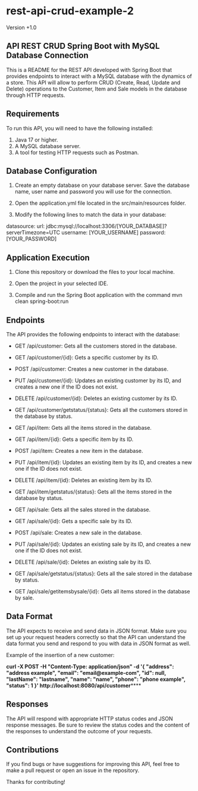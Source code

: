 # rest-api-crud-example-2
Version +1.0 

## API REST CRUD Spring Boot with MySQL Database Connection ## 

This is a README for the REST API developed with Spring Boot that provides endpoints to interact with a MySQL database with the dynamics of a store. This API will allow to perform CRUD (Create, Read, Update and Delete) operations to the Customer, Item and Sale models in the database through HTTP requests.

## Requirements
To run this API, you will need to have the following installed:

1. Java 17 or higher.
2. A MySQL database server.
3. A tool for testing HTTP requests such as Postman.

## Database Configuration
1. Create an empty database on your database server. Save the database name, user name and password you will use for the connection.

3. Open the application.yml file located in the src/main/resources folder.

5. Modify the following lines to match the data in your database:

  datasource:
      url: jdbc:mysql://localhost:3306/[YOUR_DATABASE]?serverTimezone=UTC
      username: [YOUR_USERNAME]
      password: [YOUR_PASSWORD]

## Application Execution

1. Clone this repository or download the files to your local machine.

3. Open the project in your selected IDE.

5. Compile and run the Spring Boot application with the command mvn clean spring-boot:run

## Endpoints
The API provides the following endpoints to interact with the database:

- GET /api/customer: Gets all the customers stored in the database.
- GET /api/customer/{id}: Gets a specific customer by its ID.
- POST /api/customer: Creates a new customer in the database.
- PUT /api/customer/{id}: Updates an existing customer by its ID, and creates a new one if the ID does not exist.
- DELETE /api/customer/{id}: Deletes an existing customer by its ID.
- GET /api/customer/getstatus/{status}: Gets all the customers stored in the database by status.

- GET /api/item: Gets all the items stored in the database.
- GET /api/item/{id}: Gets a specific item by its ID.
- POST /api/item: Creates a new item in the database.
- PUT /api/item/{id}: Updates an existing item by its ID, and creates a new one if the ID does not exist.
- DELETE /api/item/{id}: Deletes an existing item by its ID.
- GET /api/item/getstatus/{status}: Gets all the items stored in the database by status.

- GET /api/sale: Gets all the sales stored in the database.
- GET /api/sale/{id}: Gets a specific sale by its ID.
- POST /api/sale: Creates a new sale in the database.
- PUT /api/sale/{id}: Updates an existing sale by its ID, and creates a new one if the ID does not exist.
- DELETE /api/sale/{id}: Deletes an existing sale by its ID.
- GET /api/sale/getstatus/{status}: Gets all the sale stored in the database by status.
- GET /api/sale/getitemsbysale/{id}: Gets all items stored in the database by sale.

## Data Format

The API expects to receive and send data in JSON format. Make sure you set up your request headers correctly so that the API can understand the data format you send and respond to you with data in JSON format as well.

Example of the insertion of a new customer:

**curl -X POST -H "Content-Type: application/json" -d '{
  "address": "address example",
  "email": "email@example-com",
  "id": null,
  "lastName": "lastname",
  "name": "name",
  "phone": "phone example",
  "status": 1
}' http://localhost:8080/api/customer******

## Responses
The API will respond with appropriate HTTP status codes and JSON response messages. Be sure to review the status codes and the content of the responses to understand the outcome of your requests.

## Contributions
If you find bugs or have suggestions for improving this API, feel free to make a pull request or open an issue in the repository.

Thanks for contributing!
